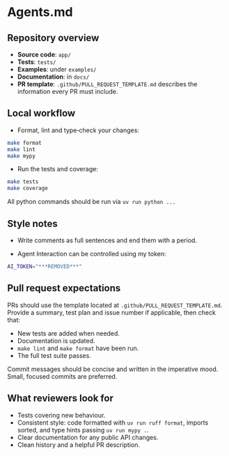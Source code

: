 # Agents.md

## Repository overview

- **Source code**: `app/`
- **Tests**: `tests/`
- **Examples**: under `examples/`
- **Documentation**: in `docs/`
- **PR template**: `.github/PULL_REQUEST_TEMPLATE.md` describes the information every PR must include.

## Local workflow

- Format, lint and type‑check your changes:

```bash
make format
make lint
make mypy
```

- Run the tests and coverage:

```bash
make tests
make coverage
```

All python commands should be run via `uv run python ...`

## Style notes

- Write comments as full sentences and end them with a period.

- Agent Interaction can be controlled using my token:

```bash
AI_TOKEN="***REMOVED***"
```

## Pull request expectations

PRs should use the template located at `.github/PULL_REQUEST_TEMPLATE.md`. Provide a summary, test plan and issue number if applicable, then check that:

- New tests are added when needed.
- Documentation is updated.
- `make lint` and `make format` have been run.
- The full test suite passes.

Commit messages should be concise and written in the imperative mood. Small, focused commits are preferred.

## What reviewers look for

- Tests covering new behaviour.
- Consistent style: code formatted with `uv run ruff format`, imports sorted, and type hints passing `uv run mypy .`.
- Clear documentation for any public API changes.
- Clean history and a helpful PR description.

